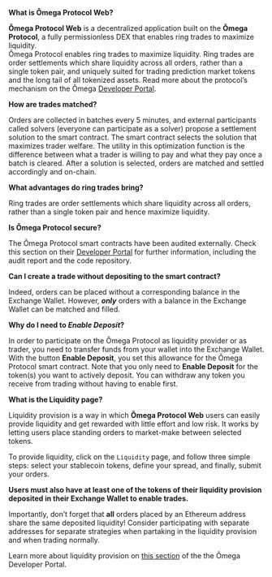 **What is Ǒmega Protocol Web?**

**Ǒmega Protocol Web** is a decentralized application built on the **Ǒmega Protocol**, a fully permissionless DEX that enables ring trades to maximize liquidity.  
Ǒmega Protocol enables ring trades to maximize liquidity. Ring trades are order settlements which share liquidity across all orders, rather than a single token pair, and uniquely suited for trading prediction market tokens and the long tail of all tokenized assets.
Read more about the protocol’s mechanism on the Ǒmega [Developer Portal](https://github.com/omgswap/o-dex).

**How are trades matched?**

Orders are collected in batches every 5 minutes, and external participants called solvers (everyone can participate as a solver) propose a settlement solution to the smart contract. The smart contract selects the solution that maximizes trader welfare. The utility in this optimization function is the difference between what a trader is willing to pay and what they pay once a batch is cleared. After a solution is selected, orders are matched and settled accordingly and on-chain.

**What advantages do ring trades bring?**

Ring trades are order settlements which share liquidity across all orders, rather than a single token pair and hence maximize liquidity.

**Is Ǒmega Protocol secure?**

The Ǒmega Protocol smart contracts have been audited externally. Check this section on their [Developer Portal](https://github.com/omgswap/o-dex) for further information, including the audit report and the code repository.

**Can I create a trade without depositing to the smart contract?**

Indeed, orders can be placed without a corresponding balance in the Exchange Wallet. However, **_only_** orders with a balance in the Exchange Wallet can be matched and filled.

**Why do I need to _Enable Deposit_?**

In order to participate on the Ǒmega Protocol as liquidity provider or as trader, you need to transfer funds from your wallet into the Exchange Wallet. With the button **Enable Deposit**, you set this allowance for the Ǒmega Protocol smart contract.
Note that you only need to **Enable Deposit** for the token(s) you want to actively deposit. You can withdraw any token you receive from trading without having to enable first.

**What is the Liquidity page?**

Liquidity provision is a way in which **Ǒmega Protocol Web** users can easily provide liquidity and get rewarded with little effort and low risk. It works by letting users place standing orders to market-make between selected tokens.

To provide liquidity, click on the `Liquidity` page, and follow three simple steps: select your stablecoin tokens, define your spread, and finally, submit your orders.

**Users must also have at least one of the tokens of their liquidity provision deposited in their Exchange Wallet to enable trades.**

Importantly, don’t forget that **all** orders placed by an Ethereum address share the same deposited liquidity! Consider participating with separate addresses for separate strategies when partaking in the liquidity provision and when trading normally.

Learn more about liquidity provision on [this section](https://github.com/omgswap/o-dex) of the the Ǒmega Developer Portal.
